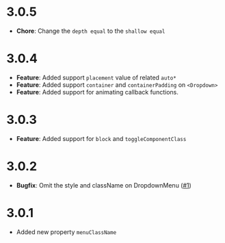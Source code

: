 # 3.0.5

- **Chore**: Change the `depth equal` to the `shallow equal`

# 3.0.4

- **Feature**: Added support `placement` value of related `auto*`
- **Feature**: Added support `container` and `containerPadding` on `<Dropdown>`
- **Feature**: Added support for animating callback functions.

# 3.0.3

- **Feature**: Added support for `block` and `toggleComponentClass`

# 3.0.2

- **Bugfix**: Omit the style and className on DropdownMenu ([#1])

[#1]: https://github.com/rsuite/rsuite-checkpicker/pull/1

# 3.0.1

- Added new property `menuClassName`
